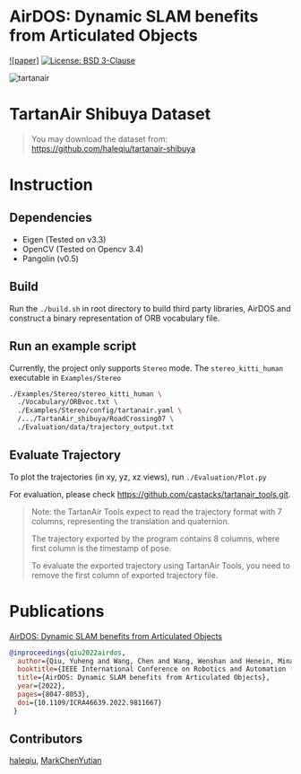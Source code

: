 # AirDOS: Dynamic SLAM benefits from Articulated Objects
[![paper]](https://arxiv.org/abs/2109.09903)
[![License: BSD 3-Clause](https://img.shields.io/badge/License-BSD%203--Clause-yellow.svg)](./LICENSE)

![tartanair](https://github.com/haleqiu/AirDOS-dev/assets/22726519/d616e062-28fe-474a-8254-a218a9da3a83)


# TartanAir Shibuya Dataset

> You may download the dataset from: https://github.com/haleqiu/tartanair-shibuya

# Instruction

## Dependencies

* Eigen (Tested on v3.3)
* OpenCV (Tested on Opencv 3.4)
* Pangolin (v0.5)

## Build

Run the `./build.sh` in root directory to build third party libraries, AirDOS and construct a binary representation of ORB vocabulary file.

## Run an example script

Currently, the project only supports `Stereo` mode. The `stereo_kitti_human` executable in `Examples/Stereo` 

```bash
./Examples/Stereo/stereo_kitti_human \
  ./Vocabulary/ORBvoc.txt \
  ./Examples/Stereo/config/tartanair.yaml \
  /.../TartanAir_shibuya/RoadCrossing07 \
  ./Evaluation/data/trajectory_output.txt
```

## Evaluate Trajectory

To plot the trajectories (in xy, yz, xz views), run `./Evaluation/Plot.py`

For evaluation, please check https://github.com/castacks/tartanair_tools.git.

> Note: the TartanAir Tools expect to read the trajectory format with 7 columns, representing the translation and quaternion.
> 
> The trajectory exported by the program contains 8 columns, where first column is the timestamp of pose.
> 
> To evaluate the exported trajectory using TartanAir Tools, you need to remove the first column of exported trajectory file.

# Publications

[AirDOS: Dynamic SLAM benefits from Articulated Objects
](https://ieeexplore.ieee.org/document/9811667)

```bibtex
@inproceedings{qiu2022airdos,
  author={Qiu, Yuheng and Wang, Chen and Wang, Wenshan and Henein, Mina and Scherer, Sebastian},
  booktitle={IEEE International Conference on Robotics and Automation (ICRA)}, 
  title={AirDOS: Dynamic SLAM benefits from Articulated Objects}, 
  year={2022},
  pages={8047-8053},
  doi={10.1109/ICRA46639.2022.9811667}
 }
```

## Contributors

[haleqiu](https://github.com/haleqiu), [MarkChenYutian](https://github.com/MarkChenYutian)
